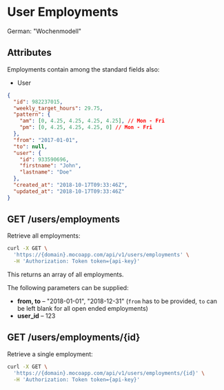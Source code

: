 # User Employments

German: "Wochenmodell"

## Attributes

Employments contain among the standard fields also:

- User

```json
{
  "id": 982237015,
  "weekly_target_hours": 29.75,
  "pattern": {
    "am": [0, 4.25, 4.25, 4.25, 4.25], // Mon - Fri
    "pm": [0, 4.25, 4.25, 4.25, 0] // Mon - Fri
  },
  "from": "2017-01-01",
  "to": null,
  "user": {
    "id": 933590696,
    "firstname": "John",
    "lastname": "Doe"
  },
  "created_at": "2018-10-17T09:33:46Z",
  "updated_at": "2018-10-17T09:33:46Z"
}
```

## GET /users/employments

Retrieve all employments:

```bash
curl -X GET \
  'https://{domain}.mocoapp.com/api/v1/users/employments' \
  -H 'Authorization: Token token={api-key}'
```

This returns an array of all employments.

The following parameters can be supplied:

- **from, to** – "2018-01-01", "2018-12-31" (`from` has to be provided, `to` can be left blank for all open ended employments)
- **user_id** – 123

## GET /users/employments/{id}

Retrieve a single employment:

```bash
curl -X GET \
  'https://{domain}.mocoapp.com/api/v1/users/employments/{id}' \
  -H 'Authorization: Token token={api-key}'
```
